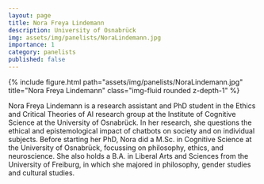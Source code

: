```yaml
---
layout: page
title: Nora Freya Lindemann
description: University of Osnabrück
img: assets/img/panelists/NoraLindemann.jpg
importance: 1
category: panelists
published: false
---
```


<div class="row justify-content-sm-center">
    <div class="col-sm-8 mt-3 mt-md-0">
        {% include figure.html path="assets/img/panelists/NoraLindemann.jpg" title="Nora Freya Lindemann" class="img-fluid rounded z-depth-1" %}
    </div>
</div>

Nora Freya Lindemann is a research assistant and PhD student in the Ethics and Critical Theories of AI research group at the Institute of Cognitive Science at the University of Osnabrück. In her research, she questions the ethical and epistemological impact of chatbots on society and on individual subjects. Before starting her PhD, Nora did a M.Sc. in Cognitive Science at the University of Osnabrück, focussing on philosophy, ethics, and neuroscience. She also holds a B.A. in Liberal Arts and Sciences from the University of Freiburg, in which she majored in philosophy, gender studies and cultural studies.
